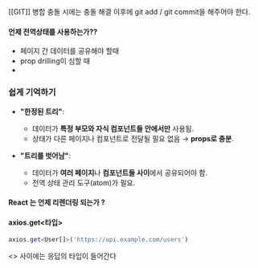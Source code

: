[[GIT]] 병합 충돌 시에는 충돌 해결 이후에 git add / git commit을 해주어야 한다.

#### 언제 전역상태를 사용하는가??

- 페이지 간 데이터를 공유해야 할때
- prop drilling이 심할 때
- 

### **쉽게 기억하기**

- **"한정된 트리"**:
    
    - 데이터가 **특정 부모와 자식 컴포넌트들 안에서만** 사용됨.
    - 상태가 다른 페이지나 컴포넌트로 전달될 필요 없음 → **props로 충분**.
- **"트리를 벗어남"**:
    
    - 데이터가 **여러 페이지**나 **컴포넌트들 사이**에서 공유되어야 함.
    - 전역 상태 관리 도구(atom)가 필요.

#### React 는 언제 리렌더링 되는가 ?

####  axios.get<타입>

```ts
axios.get<User[]>('https://api.example.com/users')
```
<> 사이에는 응답의 타입이 들어간다